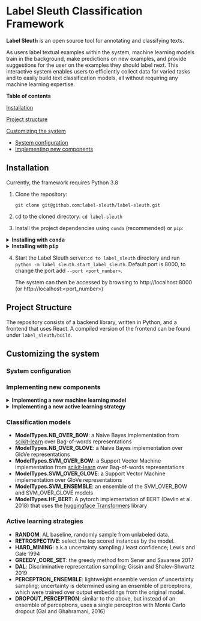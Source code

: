 # Label Sleuth Classification Framework

**Label Sleuth** is an open source tool for annotating and classifying texts.

As users label textual examples within the system, machine learning models train in the background, make predictions on new examples, and provide suggestions for the user on the examples they should label next.
This interactive system enables users to efficiently collect data for varied tasks and to easily build text classification models, all without requiring any machine learning expertise.


**Table of contents**

[Installation](#installation)

[Project structure](#project-structure)

[Customizing the system](#customizing-the-system)
* [System configuration](#system-configuration)
* [Implementing new components](#implementing-new-components)

## Installation
Currently, the framework requires Python 3.8
1. Clone the repository: 

   `git clone git@github.com:label-sleuth/label-sleuth.git`
2. cd to the cloned directory: `cd label-sleuth`
3. Install the project dependencies using `conda` (recommended) or `pip`:
<details><summary><b>Installing with <tt>conda</tt></b></summary>
<p>

- Install Anaconda https://docs.anaconda.com/anaconda/install/index.html

- Restart your console

- Use the following commands to create a new anaconda environment and install the requirements:
```bash
# Create and activate a virtual environment:
conda create --yes -n label-sleuth python=3.8
conda activate label-sleuth
# Install requirements
pip install -r label_sleuth/requirements.txt
```
</p>
</details>
<details><summary><b>Installing with <tt>pip</tt></b></summary>
<p>
Assuming python 3.8 is already installed.

- Install pip https://pip.pypa.io/en/stable/installation/

- Restart your console

- Install requirements:
```bash
pip install -r label_sleuth/requirements.txt
```
</p>
</details>

4. Start the Label Sleuth server:`cd to label_sleuth` directory and run `python -m label_sleuth.start_label_sleuth`. Default port is 8000, to change the port add `--port <port_number>`.

   The system can then be accessed by browsing to http://localhost:8000 (or http://localhost:<port_number>)

## Project Structure
The repository consists of a backend library, written in Python, and a frontend that uses React. A compiled version of the frontend can be found under `label_sleuth/build`.

## Customizing the system
### System configuration
### Implementing new components
<details><summary><b>Implementing a new machine learning model</b></summary>

   These are the steps for integrating a new classification model:
   1. Implement a new `ModelAPI`
   
   Machine learning models are integrated by adding a new implementation of the ModelAPI.
   
   The main functions are *_train()* and *_infer()*:
   
   ```python
   def _train(self, model_id: str, train_data: Sequence[Mapping], train_params: dict):
   ```
   - model_id     
   - train_data - a list of dictionaries with at least the "text" and "label" fields. Additional fields can be passed e.g.
   *[{'text': 'text1', 'label': 1, 'additional_field': 'value1'}, {'text': 'text2', 'label': 0, 'additional_field': 'value2'}]*
   - train_params - dictionary for additional train parameters (can be None)

   ```python
   def infer(self, model_id, items_to_infer: Sequence[Mapping], infer_params: dict, use_cache=True) -> dict:
   ```
   Returns a dictionary with at least the "labels" key, where the value is a list of numeric labels for each element in items_to_infer.
   Additional keys (with list values of the same length) can be passed,
   e.g. *{"labels": [1, 0], "gradients": [[0.24, -0.39, -0.66, 0.25], [0.14, 0.29, -0.26, 0.16]]}*
   - model_id
   - items_to_infer: a list of dictionaries with at least the "text" field. Additional fields can be passed,
   e.g. *[{'text': 'text1', 'additional_field': 'value1'}, {'text': 'text2', 'additional_field': 'value2'}]*
   - infer_params: dictionary for additional inference parameters (can be None)
   - use_cache: save the inference results to cache. Default is True
   
   2. Add the newly implemented ModelAPI to `ModelsCatalog`
   
   3. Add one or more policies that use the new model to `ModelPolicies`
   
</details>

<details>
   <summary><b>Implementing a new active learning strategy</tt></b></summary>
<p>
These are the steps for integrating a new active learning approach:

   1. Implement a new `ActiveLearner`
   
   Active learning modules inherit from the ActiveLearner API.
   The main function to implement is *get_recommended_items_for_labeling*:
   ```python
   def get_recommended_items_for_labeling(self, workspace_id: str, model_id: str, dataset_name: str,
                                           category_name: str, sample_size: int = 1) -> Sequence[TextElement]:
    
   ```    
   This function returns a batch of *sample_size* elements suggested by the active learning module for a given dataset
   and category, based on the outputs of model *model_id*.
   
   Optionally, the ActiveLearner can also implement the function `get_per_element_score`, where the active learning 
   module does not just return a batch of selected elements, but can also assign each text element with a score.
   2. Specify a new ActiveLearningStrategy in `ActiveLearningStrategies`
   3. Return your new ActiveLearner in `ActiveLearningFactory`
   4. If the active learner requires particular outputs from the machine learning model, update `get_compatible_models` accordingly. For instance, if the strategy relies on model embeddings, add it to the set of embedding-based strategies.
   5. Set your ActiveLearningStrategy in one of the ExperimentRunners, and run
   </p>
   </details>

### Classification models
- **ModelTypes.NB_OVER_BOW**: a Naive Bayes implementation from [scikit-learn](https://scikit-learn.org) over Bag-of-words representations
- **ModelTypes.NB_OVER_GLOVE**: a Naive Bayes implementation over GloVe representations
- **ModelTypes.SVM_OVER_BOW**: a Support Vector Machine implementation from [scikit-learn](https://scikit-learn.org) over Bag-of-words representations
- **ModelTypes.SVM_OVER_GLOVE**: a Support Vector Machine implementation over GloVe representations
- **ModelTypes.SVM_ENSEMBLE**: an ensemble of the SVM_OVER_BOW and SVM_OVER_GLOVE models
- **ModelTypes.HF_BERT**: A pytorch implementation of BERT (Devlin et al. 2018) that uses the [huggingface Transformers](https://github.com/huggingface/transformers) library 

### Active learning strategies
- **RANDOM**: AL baseline, randomly sample from unlabeled data.
- **RETROSPECTIVE**: select the top scored instances by the model.
- **HARD_MINING**: a.k.a uncertainty sampling / least confidence; Lewis and Gale 1994
- **GREEDY_CORE_SET**: the greedy method from Sener and Savarese 2017
- **DAL**: Discriminative representation sampling; Gissin and Shalev-Shwartz 2019
- **PERCEPTRON_ENSEMBLE**: lightweight ensemble version of uncertainty sampling; uncertainty is determined
using an ensemble of perceptrons, which were trained over output embeddings from the original model.
- **DROPOUT_PERCEPTRON**: similar to the above, but instead of an ensemble of perceptrons, uses a single perceptron
with Monte Carlo dropout (Gal and Ghahramani, 2016)

